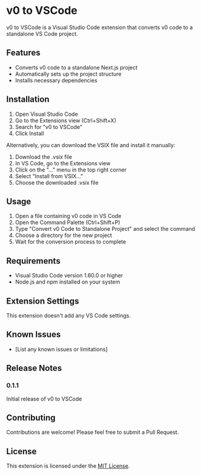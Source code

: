 # v0 to VSCode

v0 to VSCode is a Visual Studio Code extension that converts v0 code to a standalone VS Code project.

## Features

- Converts v0 code to a standalone Next.js project
- Automatically sets up the project structure
- Installs necessary dependencies

## Installation

1. Open Visual Studio Code
2. Go to the Extensions view (Ctrl+Shift+X)
3. Search for "v0 to VSCode"
4. Click Install

Alternatively, you can download the VSIX file and install it manually:

1. Download the .vsix file
2. In VS Code, go to the Extensions view
3. Click on the "..." menu in the top right corner
4. Select "Install from VSIX..."
5. Choose the downloaded .vsix file

## Usage

1. Open a file containing v0 code in VS Code
2. Open the Command Palette (Ctrl+Shift+P)
3. Type "Convert v0 Code to Standalone Project" and select the command
4. Choose a directory for the new project
5. Wait for the conversion process to complete

## Requirements

- Visual Studio Code version 1.60.0 or higher
- Node.js and npm installed on your system

## Extension Settings

This extension doesn't add any VS Code settings.

## Known Issues

- [List any known issues or limitations]

## Release Notes

### 0.1.1

Initial release of v0 to VSCode

## Contributing

Contributions are welcome! Please feel free to submit a Pull Request.

## License

This extension is licensed under the [MIT License](LICENSE).
